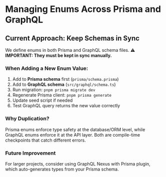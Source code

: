 # Managing Enums Across Prisma and GraphQL

## Current Approach: Keep Schemas in Sync

We define enums in both Prisma and GraphQL schema files. **⚠️ IMPORTANT: They must be kept in sync manually.**

### When Adding a New Enum Value:

1. Add to **Prisma schema** first (`prisma/schema.prisma`)
2. Add to **GraphQL schema** (`src/graphql/schema.ts`)
3. Run migration: `pnpm prisma migrate dev`
4. Regenerate Prisma client: `pnpm prisma generate`
5. Update seed script if needed
6. Test GraphQL query returns the new value correctly

### Why Duplication?

Prisma enums enforce type safety at the database/ORM level, while GraphQL enums enforce it at the API layer. Both are compile-time checkpoints that catch different errors.

### Future Improvement

For larger projects, consider using GraphQL Nexus with Prisma plugin, which auto-generates types from your Prisma schema.

